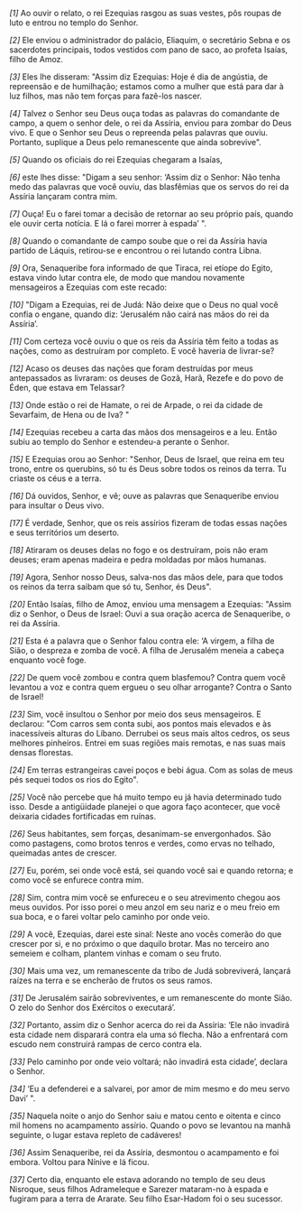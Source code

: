 *[1]* Ao ouvir o relato, o rei Ezequias rasgou as suas vestes, pôs roupas de luto e entrou no templo do Senhor.

*[2]* Ele enviou o administrador do palácio, Eliaquim, o secretário Sebna e os sacerdotes principais, todos vestidos com pano de saco, ao profeta Isaías, filho de Amoz.

*[3]* Eles lhe disseram: "Assim diz Ezequias: Hoje é dia de angústia, de repreensão e de humilhação; estamos como a mulher que está para dar à luz filhos, mas não tem forças para fazê-los nascer.

*[4]* Talvez o Senhor seu Deus ouça todas as palavras do comandante de campo, a quem o senhor dele, o rei da Assíria, enviou para zombar do Deus vivo. E que o Senhor seu Deus o repreenda pelas palavras que ouviu. Portanto, suplique a Deus pelo remanescente que ainda sobrevive".

*[5]* Quando os oficiais do rei Ezequias chegaram a Isaías,

*[6]* este lhes disse: "Digam a seu senhor: ‘Assim diz o Senhor: Não tenha medo das palavras que você ouviu, das blasfêmias que os servos do rei da Assíria lançaram contra mim.

*[7]* Ouça! Eu o farei tomar a decisão de retornar ao seu próprio país, quando ele ouvir certa notícia. E lá o farei morrer à espada’ ".

*[8]* Quando o comandante de campo soube que o rei da Assíria havia partido de Láquis, retirou-se e encontrou o rei lutando contra Libna.

*[9]* Ora, Senaqueribe fora informado de que Tiraca, rei etíope do Egito, estava vindo lutar contra ele, de modo que mandou novamente mensageiros a Ezequias com este recado:

*[10]* "Digam a Ezequias, rei de Judá: Não deixe que o Deus no qual você confia o engane, quando diz: ‘Jerusalém não cairá nas mãos do rei da Assíria’.

*[11]* Com certeza você ouviu o que os reis da Assíria têm feito a todas as nações, como as destruíram por completo. E você haveria de livrar-se?

*[12]* Acaso os deuses das nações que foram destruídas por meus antepassados as livraram: os deuses de Gozã, Harã, Rezefe e do povo de Éden, que estava em Telassar?

*[13]* Onde estão o rei de Hamate, o rei de Arpade, o rei da cidade de Sevarfaim, de Hena ou de Iva? "

*[14]* Ezequias recebeu a carta das mãos dos mensageiros e a leu. Então subiu ao templo do Senhor e estendeu-a perante o Senhor.

*[15]* E Ezequias orou ao Senhor: "Senhor, Deus de Israel, que reina em teu trono, entre os querubins, só tu és Deus sobre todos os reinos da terra. Tu criaste os céus e a terra.

*[16]* Dá ouvidos, Senhor, e vê; ouve as palavras que Senaqueribe enviou para insultar o Deus vivo.

*[17]* É verdade, Senhor, que os reis assírios fizeram de todas essas nações e seus territórios um deserto.

*[18]* Atiraram os deuses delas no fogo e os destruíram, pois não eram deuses; eram apenas madeira e pedra moldadas por mãos humanas.

*[19]* Agora, Senhor nosso Deus, salva-nos das mãos dele, para que todos os reinos da terra saibam que só tu, Senhor, és Deus".

*[20]* Então Isaías, filho de Amoz, enviou uma mensagem a Ezequias: "Assim diz o Senhor, o Deus de Israel: Ouvi a sua oração acerca de Senaqueribe, o rei da Assíria.

*[21]* Esta é a palavra que o Senhor falou contra ele: ‘A virgem, a filha de Sião, o despreza e zomba de você. A filha de Jerusalém meneia a cabeça enquanto você foge.

*[22]* De quem você zombou e contra quem blasfemou? Contra quem você levantou a voz e contra quem ergueu o seu olhar arrogante? Contra o Santo de Israel!

*[23]* Sim, você insultou o Senhor por meio dos seus mensageiros. E declarou: "Com carros sem conta subi, aos pontos mais elevados e às inacessíveis alturas do Líbano. Derrubei os seus mais altos cedros, os seus melhores pinheiros. Entrei em suas regiões mais remotas, e nas suas mais densas florestas.

*[24]* Em terras estrangeiras cavei poços e bebi água. Com as solas de meus pés sequei todos os rios do Egito".

*[25]* Você não percebe que há muito tempo eu já havia determinado tudo isso. Desde a antigüidade planejei o que agora faço acontecer, que você deixaria cidades fortificadas em ruínas.

*[26]* Seus habitantes, sem forças, desanimam-se envergonhados. São como pastagens, como brotos tenros e verdes, como ervas no telhado, queimadas antes de crescer.

*[27]* Eu, porém, sei onde você está, sei quando você sai e quando retorna; e como você se enfurece contra mim.

*[28]* Sim, contra mim você se enfureceu e o seu atrevimento chegou aos meus ouvidos. Por isso porei o meu anzol em seu nariz e o meu freio em sua boca, e o farei voltar pelo caminho por onde veio.

*[29]* A você, Ezequias, darei este sinal: Neste ano vocês comerão do que crescer por si, e no próximo o que daquilo brotar. Mas no terceiro ano semeiem e colham, plantem vinhas e comam o seu fruto.

*[30]* Mais uma vez, um remanescente da tribo de Judá sobreviverá, lançará raízes na terra e se encherão de frutos os seus ramos.

*[31]* De Jerusalém sairão sobreviventes, e um remanescente do monte Sião. O zelo do Senhor dos Exércitos o executará’.

*[32]* Portanto, assim diz o Senhor acerca do rei da Assíria: ‘Ele não invadirá esta cidade nem disparará contra ela uma só flecha. Não a enfrentará com escudo nem construirá rampas de cerco contra ela.

*[33]* Pelo caminho por onde veio voltará; não invadirá esta cidade’, declara o Senhor.

*[34]* ‘Eu a defenderei e a salvarei, por amor de mim mesmo e do meu servo Davi’ ".

*[35]* Naquela noite o anjo do Senhor saiu e matou cento e oitenta e cinco mil homens no acampamento assírio. Quando o povo se levantou na manhã seguinte, o lugar estava repleto de cadáveres!

*[36]* Assim Senaqueribe, rei da Assíria, desmontou o acampamento e foi embora. Voltou para Nínive e lá ficou.

*[37]* Certo dia, enquanto ele estava adorando no templo de seu deus Nisroque, seus filhos Adrameleque e Sarezer mataram-no à espada e fugiram para a terra de Ararate. Seu filho Esar-Hadom foi o seu sucessor.

